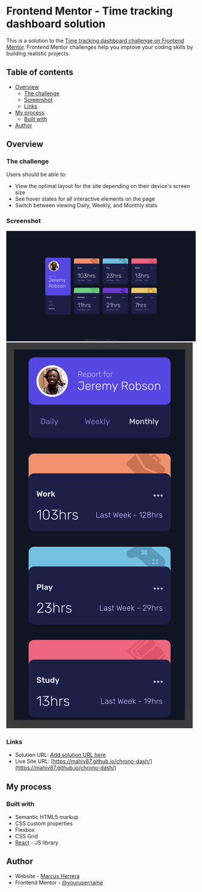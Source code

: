 # Frontend Mentor - Time tracking dashboard solution

This is a solution to the [Time tracking dashboard challenge on Frontend Mentor](https://www.frontendmentor.io/challenges/time-tracking-dashboard-UIQ7167Jw). Frontend Mentor challenges help you improve your coding skills by building realistic projects.

## Table of contents

- [Overview](#overview)
  - [The challenge](#the-challenge)
  - [Screenshot](#screenshot)
  - [Links](#links)
- [My process](#my-process)
  - [Built with](#built-with)
- [Author](#author)

## Overview

### The challenge

Users should be able to:

- View the optimal layout for the site depending on their device's screen size
- See hover states for all interactive elements on the page
- Switch between viewing Daily, Weekly, and Monthly stats

### Screenshot

![Desktop](./assets/chrono-dash-desktop.png)
![Mobile](./assets/chrono-dash-mobile.png)

### Links

- Solution URL: [Add solution URL here](https://your-solution-url.com)
- Live Site URL: [https://mahiv87.github.io/chrono-dash/](https://mahiv87.github.io/chrono-dash/)

## My process

### Built with

- Semantic HTML5 markup
- CSS custom properties
- Flexbox
- CSS Grid
- [React](https://reactjs.org/) - JS library

## Author

- Website - [Marcus Herrera](https://mahiv87.github.io/hire-marcus/)
- Frontend Mentor - [@yourusername](https://www.frontendmentor.io/profile/yourusername)
